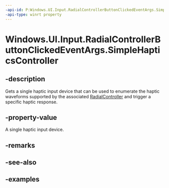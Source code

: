 ```yaml
---
-api-id: P:Windows.UI.Input.RadialControllerButtonClickedEventArgs.SimpleHapticsController
-api-type: winrt property
---
```


<!-- Property syntax.
public SimpleHapticsController SimpleHapticsController { get; }
-->

# Windows.UI.Input.RadialControllerButtonClickedEventArgs.SimpleHapticsController

## -description

Gets a single haptic input device that can be used to enumerate the haptic waveforms supported by the associated [RadialController](radialcontroller.md) and trigger a specific haptic response.

## -property-value

A single haptic input device.

## -remarks

## -see-also

## -examples
